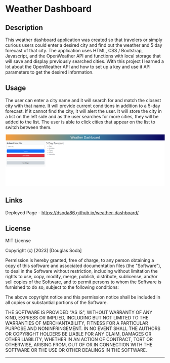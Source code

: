 # Weather Dashboard

## Description
This weather dashboard application was created so that travelers or simply curious users could enter a desired city and find out the weather and 5 day forecast of that city.
The application uses HTML, CSS / Bootstrap, Javascript, and the OpenWeather API and functions with local storage that will save and display previously searched cities.
With this project I learned a lot about the OpenWeather API and how to set up a key and use it API parameters to get the desired information.


## Usage
 The user can enter a city name and it will search for and match the closest city with that name. It will provide current conditions in addition to a 5-day forecast. If it cannot find the city, it will alert the user. It will store the city in a list on the left side and as the user searches for more cities, they will be added to the list. The user is able to click cities that appear on the list to switch between them.
    
![dashboard screenshot](./assets/images/weather-dashboard-screenshot.png)
    
## Links
Deployed Page - https://dsoda86.github.io/weather-dashboard/

## License

MIT License

Copyright (c) [2023] [Douglas Soda]

Permission is hereby granted, free of charge, to any person obtaining a copy
of this software and associated documentation files (the "Software"), to deal
in the Software without restriction, including without limitation the rights
to use, copy, modify, merge, publish, distribute, sublicense, and/or sell
copies of the Software, and to permit persons to whom the Software is
furnished to do so, subject to the following conditions:

The above copyright notice and this permission notice shall be included in all
copies or substantial portions of the Software.

THE SOFTWARE IS PROVIDED "AS IS", WITHOUT WARRANTY OF ANY KIND, EXPRESS OR
IMPLIED, INCLUDING BUT NOT LIMITED TO THE WARRANTIES OF MERCHANTABILITY,
FITNESS FOR A PARTICULAR PURPOSE AND NONINFRINGEMENT. IN NO EVENT SHALL THE
AUTHORS OR COPYRIGHT HOLDERS BE LIABLE FOR ANY CLAIM, DAMAGES OR OTHER
LIABILITY, WHETHER IN AN ACTION OF CONTRACT, TORT OR OTHERWISE, ARISING FROM,
OUT OF OR IN CONNECTION WITH THE SOFTWARE OR THE USE OR OTHER DEALINGS IN THE
SOFTWARE.

---